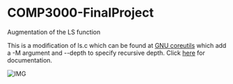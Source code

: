 # COMP3000-FinalProject
Augmentation of the LS function

This is a modification of ls.c which can be found at [GNU coreutils](https://www.gnu.org/software/coreutils/coreutils.html) which add a -M argument and --depth to specify recursive depth. Click [here](https://github.com/schmidyy/DepthToLS/blob/master/Project%20Report.pdf) for documentation.


![IMG](http://i.imgur.com/xp3Comf.png)
